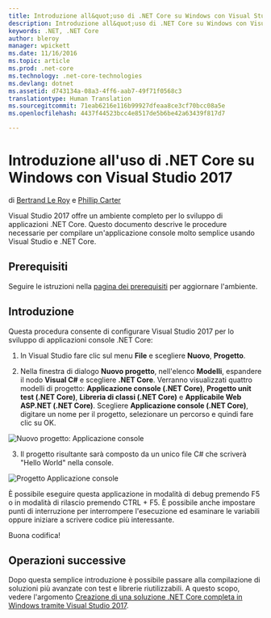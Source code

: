 ```yaml
---
title: Introduzione all&quot;uso di .NET Core su Windows con Visual Studio 2017
description: Introduzione all&quot;uso di .NET Core su Windows con Visual Studio 2017
keywords: .NET, .NET Core
author: bleroy
manager: wpickett
ms.date: 11/16/2016
ms.topic: article
ms.prod: .net-core
ms.technology: .net-core-technologies
ms.devlang: dotnet
ms.assetid: d743134a-08a3-4ff6-aab7-49f71f0568c3
translationtype: Human Translation
ms.sourcegitcommit: 71eab6216e116b99927dfeaa8ce3cf70bcc08a5e
ms.openlocfilehash: 4437f44523bcc4e8517de5b6be42a63439f817d7

---
```


# <a name="getting-started-with-net-core-on-windows-using-visual-studio-2017"></a>Introduzione all'uso di .NET Core su Windows con Visual Studio 2017

di [Bertrand Le Roy](https://github.com/bleroy) e [Phillip Carter](https://github.com/cartermp)

Visual Studio 2017 offre un ambiente completo per lo sviluppo di applicazioni .NET Core. Questo documento descrive le procedure necessarie per compilare un'applicazione console molto semplice usando Visual Studio e .NET Core.

## <a name="prerequisites"></a>Prerequisiti

Seguire le istruzioni nella [pagina dei prerequisiti](../windows-prerequisites.md) per aggiornare l'ambiente.

## <a name="getting-started"></a>Introduzione

Questa procedura consente di configurare Visual Studio 2017 per lo sviluppo di applicazioni console .NET Core:

1. In Visual Studio fare clic sul menu **File** e scegliere **Nuovo**, **Progetto**.

2. Nella finestra di dialogo **Nuovo progetto**, nell'elenco **Modelli**, espandere il nodo **Visual C#** e scegliere **.NET Core**. Verranno visualizzati quattro modelli di progetto: **Applicazione console (.NET Core)**, **Progetto unit test (.NET Core)**, **Libreria di classi (.NET Core)** e **Applicabile Web ASP.NET (.NET Core)**. Scegliere **Applicazione console (.NET Core)**, digitare un nome per il progetto, selezionare un percorso e quindi fare clic su OK.

  ![Nuovo progetto: Applicazione console](media/new-project-console-app.png)

3. Il progetto risultante sarà composto da un unico file C# che scriverà "Hello World" nella console.

  ![Progetto Applicazione console](media/console-app-solution.png)

È possibile eseguire questa applicazione in modalità di debug premendo F5 o in modalità di rilascio premendo CTRL + F5. È possibile anche impostare punti di interruzione per interrompere l'esecuzione ed esaminare le variabili oppure iniziare a scrivere codice più interessante.

Buona codifica!

## <a name="what-to-do-next"></a>Operazioni successive

Dopo questa semplice introduzione è possibile passare alla compilazione di soluzioni più avanzate con test e librerie riutilizzabili. A questo scopo, vedere l'argomento [Creazione di una soluzione .NET Core completa in Windows tramite Visual Studio 2017](using-on-windows-vs-2017-full-solution.md).



<!--HONumber=Nov16_HO3-->


